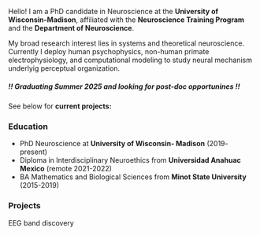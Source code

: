 


Hello! I am a PhD candidate in Neuroscience at the **University of Wisconsin-Madison**, affiliated with the **Neuroscience Training Program** and the **Department of Neuroscience**. 

My broad research interest lies in systems and theoretical neuroscience. Currently I deploy human psychophysics, non-human primate electrophysiology, and computational modeling to study neural mechanism underlyig perceptual organization. 

##### !! Graduating Summer 2025 and looking for post-doc opportunines !!

See below for **current projects:**

### Education
- PhD Neuroscience at **University of Wisconsin- Madison** (2019- present)
- Diploma in Interdisciplinary Neuroethics from **Universidad Anahuac Mexico** (remote 2021-2022)
- BA Mathematics and Biological Sciences from **Minot State University** (2015-2019)

### Projects
EEG band discovery
